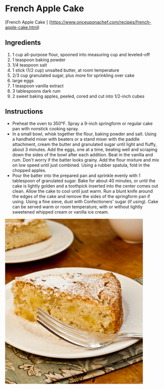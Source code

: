 #  French Apple Cake #

[French Apple Cake ] (https://www.onceuponachef.com/recipes/french-apple-cake.html)

## Ingredients ##
1. 1 cup all-purpose flour, spooned into measuring cup and leveled-off
2. 1 teaspoon baking powder
3. 1/4 teaspoon salt
4. 1 stick (1/2 cup) unsalted butter, at room temperature
5. 2/3 cup granulated sugar, plus more for sprinkling over cake
6. large eggs
7. 1 teaspoon vanilla extract
8. 3 tablespoons dark rum
9. 2 sweet baking apples, peeled, cored and cut into 1/2-inch cubes 


## Instructions ##
* Preheat the oven to 350°F. Spray a 9-inch springform or regular cake pan with nonstick cooking spray.
* In a small bowl, whisk together the flour, baking powder and salt.
Using a handheld mixer with beaters or a stand mixer with the paddle attachment, cream the butter and granulated sugar until light and fluffy, about 3 minutes. Add the eggs, one at a time, beating well and scraping down the sides of the bowl after each addition. Beat in the vanilla and rum. Don't worry if the batter looks grainy. Add the flour mixture and mix on low speed until just combined. Using a rubber spatula, fold in the chopped apples.
* Pour the batter into the prepared pan and sprinkle evenly with 1 tablespoon of granulated sugar. Bake for about 40 minutes, or until the cake is lightly golden and a toothpick inserted into the center comes out clean. Allow the cake to cool until just warm. Run a blunt knife around the edges of the cake and remove the sides of the springform pan if using. Using a fine sieve, dust with Confectioners' sugar (if using). Cake can be served warm or room temperature, with or without lightly sweetened whipped cream or vanilla ice cream.

![French apple cake](https://github.com/Ifaats/img/blob/master/french-apple-cake.jpg)
